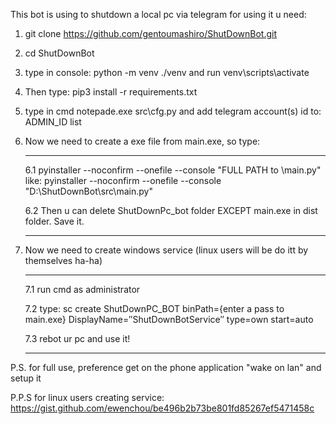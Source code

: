 
This bot is using to shutdown a local pc via telegram for using it u need:

1) git clone https://github.com/gentoumashiro/ShutDownBot.git
2) cd ShutDownBot
3) type in console: python -m venv ./venv and run venv\scripts\activate
4) Then type: pip3 install -r requirements.txt
5) type in cmd notepade.exe src\cfg.py and add telegram account(s) id to: ADMIN_ID list
6) Now we need to create a exe file from main.exe, so type:
	____________________________
	6.1 pyinstaller --noconfirm --onefile --console "FULL PATH to \main.py"
	like: pyinstaller --noconfirm --onefile --console "D:\ShutDownBot\src\main.py"

	6.2 Then u can delete ShutDownPc_bot folder EXCEPT main.exe in dist folder. Save it.
	____________________________

7) Now we need to create windows service (linux users will be do itt by themselves ha-ha)
	____________________________
	7.1 run cmd as administrator
	
	7.2 type: sc create ShutDownPC_BOT binPath={enter a pass to main.exe} DisplayName=″ShutDownBotService″ type=own start=auto
	
	7.3 rebot ur pc and use it!
	____________________________

P.S. for full use, preference get on the phone application "wake on lan" and setup it

P.P.S for linux users creating service: https://gist.github.com/ewenchou/be496b2b73be801fd85267ef5471458c
